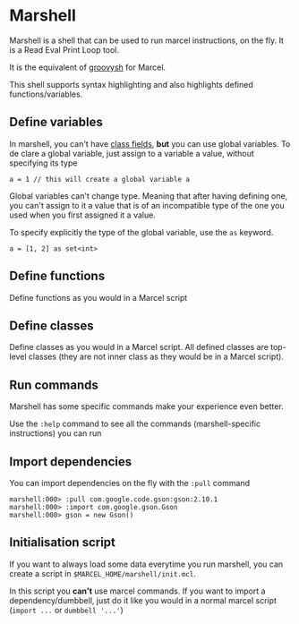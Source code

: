 # Marshell


Marshell is a shell that can be used to run marcel instructions, on the fly. It is
a Read Eval Print Loop tool.


It is the equivalent of [groovysh](https://groovy-lang.org/groovysh.html) for Marcel.

This shell supports syntax highlighting and also highlights defined functions/variables.


## Define variables
In marshell, you can't have [class fields](../language-specification/source-file-structure/script.md#fields), **but** you can use global variables.
To de clare a global variable, just assign to a variable a value, without specifying its type

```marcel
a = 1 // this will create a global variable a
```

Global variables can't change type. Meaning that after having defining one, you can't assign to it
a value that is of an incompatible type of the one you used when you first assigned it a value.

To specify explicitly the type of the global variable, use the `as` keyword.

```marcel
a = [1, 2] as set<int>
```

## Define functions

Define functions as you would in a Marcel script
## Define classes

Define classes as you would in a Marcel script. All defined classes are top-level classes (they
are not inner class as they would be in a Marcel script).

## Run commands

Marshell has some specific commands make your experience even better.


Use the `:help` command to see all the commands (marshell-specific instructions) you can run


## Import dependencies
You can import dependencies on the fly with the `:pull` command

```text
marshell:000> :pull com.google.code.gson:gson:2.10.1
marshell:000> :import com.google.gson.Gson
marshell:000> gson = new Gson()
```

## Initialisation script
If you want to always load some data everytime you run marshell, you can create a
script in `$MARCEL_HOME/marshell/init.mcl`.

In this script you **can't** use marcel commands. If you want to import a dependency/dumbbell,
just do it like you would in a normal marcel script (`import ...` or `dumbbell '...'`)